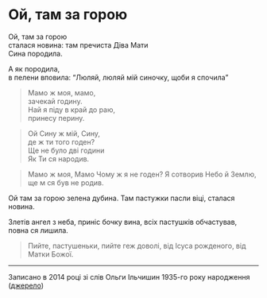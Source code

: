 Ой, там за горою
================================================================

Ой, там за горою  
сталася новина:
там пречиста Діва Мати  
Сина породила.

А як породила,  
в пелени вповила:
<q>Люляй, люляй мій синочку,
щоби я спочила</q>

>	Мамо ж моя, мамо,  
>	зачекай годину.  
>	Най я піду в край до раю,  
>	принесу перину.

>	Ой Сину ж мій, Сину,  
>	де ж ти того годен?  
>	Ще не було дві години  
>	Як Ти ся народив.

>	Мамо ж моя, Мамо
>	Чому ж я не годен?
>	Я сотворив Небо й Землю,
>	ще м ся був не родив.

Ой там за горою
зелена дубина.
Там пастужки пасли віці,
сталася новина.

Злетів ангел з неба,
приніс бочку вина,
всіх пастушків обчастував,
повна ся лишила.

>	Пийте, пастушеньки,
>	пийте геж доволі,
>	від Ісуса рожденого,
>	від Матки Божої.

----------------------------------------------------------------

Записано в 2014 році
зі слів Ольги Ільчишин 1935-го року народження
([джерело](https://youtu.be/wHAvHZ-4Lns))
